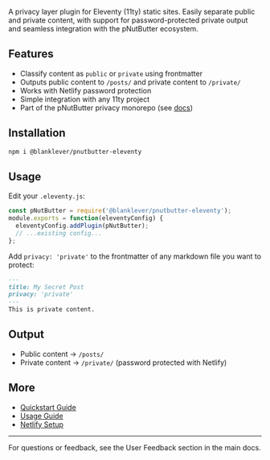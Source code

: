 A privacy layer plugin for Eleventy (11ty) static sites. Easily separate public and private content, with support for password-protected private output and seamless integration with the pNutButter ecosystem.

## Features
- Classify content as `public` or `private` using frontmatter
- Outputs public content to `/posts/` and private content to `/private/`
- Works with Netlify password protection
- Simple integration with any 11ty project
- Part of the pNutButter privacy monorepo (see [docs](https://github.com/blanklever/pNutButter/blob/master/docs/usage.md))

## Installation

```sh
npm i @blanklever/pnutbutter-eleventy
```

## Usage

Edit your `.eleventy.js`:

```js
const pNutButter = require('@blanklever/pnutbutter-eleventy');
module.exports = function(eleventyConfig) {
  eleventyConfig.addPlugin(pNutButter);
  // ...existing config...
};
```

Add `privacy: 'private'` to the frontmatter of any markdown file you want to protect:

```markdown
---
title: My Secret Post
privacy: 'private'
---
This is private content.
```

## Output
- Public content → `/posts/`
- Private content → `/private/` (password protected with Netlify)

## More
- [Quickstart Guide](https://github.com/blanklever/pNutButter/blob/master/docs/eleventy_quickstart.md)
- [Usage Guide](https://github.com/blanklever/pNutButter/blob/master/docs/usage.md)
- [Netlify Setup](https://github.com/blanklever/pNutButter/blob/master/netlify.toml)

---

For questions or feedback, see the User Feedback section in the main docs.
